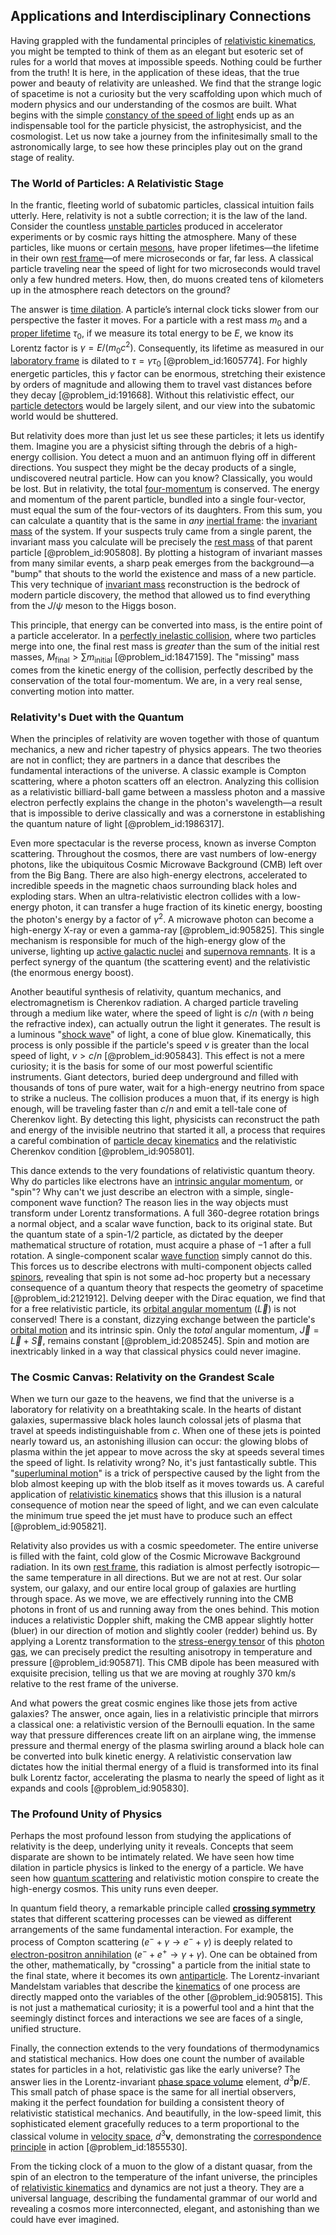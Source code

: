 ## Applications and Interdisciplinary Connections

Having grappled with the fundamental principles of [relativistic kinematics](@article_id:158570), you might be tempted to think of them as an elegant but esoteric set of rules for a world that moves at impossible speeds. Nothing could be further from the truth! It is here, in the application of these ideas, that the true power and beauty of relativity are unleashed. We find that the strange logic of spacetime is not a curiosity but the very scaffolding upon which much of modern physics and our understanding of the cosmos are built. What begins with the simple [constancy of the speed of light](@article_id:275411) ends up as an indispensable tool for the particle physicist, the astrophysicist, and the cosmologist. Let us now take a journey from the infinitesimally small to the astronomically large, to see how these principles play out on the grand stage of reality.

### The World of Particles: A Relativistic Stage

In the frantic, fleeting world of subatomic particles, classical intuition fails utterly. Here, relativity is not a subtle correction; it is the law of the land. Consider the countless [unstable particles](@article_id:148169) produced in accelerator experiments or by cosmic rays hitting the atmosphere. Many of these particles, like muons or certain [mesons](@article_id:184041), have proper lifetimes—the lifetime in their own [rest frame](@article_id:262209)—of mere microseconds or far, far less. A classical particle traveling near the speed of light for two microseconds would travel only a few hundred meters. How, then, do muons created tens of kilometers up in the atmosphere reach detectors on the ground?

The answer is [time dilation](@article_id:157383). A particle’s internal clock ticks slower from our perspective the faster it moves. For a particle with a rest mass $m_0$ and a [proper lifetime](@article_id:262752) $\tau_0$, if we measure its total energy to be $E$, we know its Lorentz factor is $\gamma = E / (m_0 c^2)$. Consequently, its lifetime as measured in our [laboratory frame](@article_id:166497) is dilated to $\tau = \gamma \tau_0$ [@problem_id:1605774]. For highly energetic particles, this $\gamma$ factor can be enormous, stretching their existence by orders of magnitude and allowing them to travel vast distances before they decay [@problem_id:191668]. Without this relativistic effect, our [particle detectors](@article_id:272720) would be largely silent, and our view into the subatomic world would be shuttered.

But relativity does more than just let us see these particles; it lets us identify them. Imagine you are a physicist sifting through the debris of a high-energy collision. You detect a muon and an antimuon flying off in different directions. You suspect they might be the decay products of a single, undiscovered neutral particle. How can you know? Classically, you would be lost. But in relativity, the total [four-momentum](@article_id:161394) is conserved. The energy and momentum of the parent particle, bundled into a single four-vector, must equal the sum of the four-vectors of its daughters. From this sum, you can calculate a quantity that is the same in *any* [inertial frame](@article_id:275010): the [invariant mass](@article_id:265377) of the system. If your suspects truly came from a single parent, the invariant mass you calculate will be precisely the [rest mass](@article_id:263607) of that parent particle [@problem_id:905808]. By plotting a histogram of invariant masses from many similar events, a sharp peak emerges from the background—a "bump" that shouts to the world the existence and mass of a new particle. This very technique of [invariant mass](@article_id:265377) reconstruction is the bedrock of modern particle discovery, the method that allowed us to find everything from the $J/\psi$ meson to the Higgs boson.

This principle, that energy can be converted into mass, is the entire point of a particle accelerator. In a [perfectly inelastic collision](@article_id:175954), where two particles merge into one, the final rest mass is *greater* than the sum of the initial rest masses, $M_{\text{final}} > \sum m_{\text{initial}}$ [@problem_id:1847159]. The "missing" mass comes from the kinetic energy of the collision, perfectly described by the conservation of the total four-momentum. We are, in a very real sense, converting motion into matter.

### Relativity's Duet with the Quantum

When the principles of relativity are woven together with those of quantum mechanics, a new and richer tapestry of physics appears. The two theories are not in conflict; they are partners in a dance that describes the fundamental interactions of the universe. A classic example is Compton scattering, where a photon scatters off an electron. Analyzing this collision as a relativistic billiard-ball game between a massless photon and a massive electron perfectly explains the change in the photon's wavelength—a result that is impossible to derive classically and was a cornerstone in establishing the quantum nature of light [@problem_id:1986317].

Even more spectacular is the reverse process, known as inverse Compton scattering. Throughout the cosmos, there are vast numbers of low-energy photons, like the ubiquitous Cosmic Microwave Background (CMB) left over from the Big Bang. There are also high-energy electrons, accelerated to incredible speeds in the magnetic chaos surrounding black holes and exploding stars. When an ultra-relativistic electron collides with a low-energy photon, it can transfer a huge fraction of its kinetic energy, boosting the photon's energy by a factor of $\gamma^2$. A microwave photon can become a high-energy X-ray or even a gamma-ray [@problem_id:905825]. This single mechanism is responsible for much of the high-energy glow of the universe, lighting up [active galactic nuclei](@article_id:157535) and [supernova remnants](@article_id:267412). It is a perfect synergy of the quantum (the scattering event) and the relativistic (the enormous energy boost).

Another beautiful synthesis of relativity, quantum mechanics, and electromagnetism is Cherenkov radiation. A charged particle traveling through a medium like water, where the speed of light is $c/n$ (with $n$ being the refractive index), can actually outrun the light it generates. The result is a luminous "[shock wave](@article_id:261095)" of light, a cone of blue glow. Kinematically, this process is only possible if the particle's speed $v$ is greater than the local speed of light, $v > c/n$ [@problem_id:905843]. This effect is not a mere curiosity; it is the basis for some of our most powerful scientific instruments. Giant detectors, buried deep underground and filled with thousands of tons of pure water, wait for a high-energy neutrino from space to strike a nucleus. The collision produces a muon that, if its energy is high enough, will be traveling faster than $c/n$ and emit a tell-tale cone of Cherenkov light. By detecting this light, physicists can reconstruct the path and energy of the invisible neutrino that started it all, a process that requires a careful combination of [particle decay](@article_id:159444) [kinematics](@article_id:172824) and the relativistic Cherenkov condition [@problem_id:905801].

This dance extends to the very foundations of relativistic quantum theory. Why do particles like electrons have an [intrinsic angular momentum](@article_id:189233), or "spin"? Why can't we just describe an electron with a simple, single-component wave function? The reason lies in the way objects must transform under Lorentz transformations. A full 360-degree rotation brings a normal object, and a scalar wave function, back to its original state. But the quantum state of a spin-1/2 particle, as dictated by the deeper mathematical structure of rotation, must acquire a phase of $-1$ after a full rotation. A single-component scalar [wave function](@article_id:147778) simply cannot do this. This forces us to describe electrons with multi-component objects called [spinors](@article_id:157560), revealing that spin is not some ad-hoc property but a necessary consequence of a quantum theory that respects the geometry of spacetime [@problem_id:2121912]. Delving deeper with the Dirac equation, we find that for a free relativistic particle, its [orbital angular momentum](@article_id:190809) ($\vec{L}$) is not conserved! There is a constant, dizzying exchange between the particle's [orbital motion](@article_id:162362) and its intrinsic spin. Only the *total* angular momentum, $\vec{J} = \vec{L} + \vec{S}$, remains constant [@problem_id:2085245]. Spin and motion are inextricably linked in a way that classical physics could never imagine.

### The Cosmic Canvas: Relativity on the Grandest Scale

When we turn our gaze to the heavens, we find that the universe is a laboratory for relativity on a breathtaking scale. In the hearts of distant galaxies, supermassive black holes launch colossal jets of plasma that travel at speeds indistinguishable from $c$. When one of these jets is pointed nearly toward us, an astonishing illusion can occur: the glowing blobs of plasma within the jet appear to move across the sky at speeds several times the speed of light. Is relativity wrong? No, it's just fantastically subtle. This "[superluminal motion](@article_id:157723)" is a trick of perspective caused by the light from the blob almost keeping up with the blob itself as it moves towards us. A careful application of [relativistic kinematics](@article_id:158570) shows that this illusion is a natural consequence of motion near the speed of light, and we can even calculate the minimum true speed the jet must have to produce such an effect [@problem_id:905821].

Relativity also provides us with a cosmic speedometer. The entire universe is filled with the faint, cold glow of the Cosmic Microwave Background radiation. In its own [rest frame](@article_id:262209), this radiation is almost perfectly isotropic—the same temperature in all directions. But we are not at rest. Our solar system, our galaxy, and our entire local group of galaxies are hurtling through space. As we move, we are effectively running into the CMB photons in front of us and running away from the ones behind. This motion induces a relativistic Doppler shift, making the CMB appear slightly hotter (bluer) in our direction of motion and slightly cooler (redder) behind us. By applying a Lorentz transformation to the [stress-energy tensor](@article_id:146050) of this [photon gas](@article_id:143491), we can precisely predict the resulting anisotropy in temperature and pressure [@problem_id:905871]. This CMB dipole has been measured with exquisite precision, telling us that we are moving at roughly $370$ km/s relative to the rest frame of the universe.

And what powers the great cosmic engines like those jets from active galaxies? The answer, once again, lies in a relativistic principle that mirrors a classical one: a relativistic version of the Bernoulli equation. In the same way that pressure differences create lift on an airplane wing, the immense pressure and thermal energy of the plasma swirling around a black hole can be converted into bulk kinetic energy. A relativistic conservation law dictates how the initial thermal energy of a fluid is transformed into its final bulk Lorentz factor, accelerating the plasma to nearly the speed of light as it expands and cools [@problem_id:905830].

### The Profound Unity of Physics

Perhaps the most profound lesson from studying the applications of relativity is the deep, underlying unity it reveals. Concepts that seem disparate are shown to be intimately related. We have seen how time dilation in particle physics is linked to the energy of a particle. We have seen how [quantum scattering](@article_id:146959) and relativistic motion conspire to create the high-energy cosmos. This unity runs even deeper.

In quantum field theory, a remarkable principle called **[crossing symmetry](@article_id:144937)** states that different scattering processes can be viewed as different arrangements of the same fundamental interaction. For example, the process of Compton scattering ($e^- + \gamma \to e^- + \gamma$) is deeply related to [electron-positron annihilation](@article_id:160534) ($e^- + e^+ \to \gamma + \gamma$). One can be obtained from the other, mathematically, by "crossing" a particle from the initial state to the final state, where it becomes its own [antiparticle](@article_id:193113). The Lorentz-invariant Mandelstam variables that describe the [kinematics](@article_id:172824) of one process are directly mapped onto the variables of the other [@problem_id:905815]. This is not just a mathematical curiosity; it is a powerful tool and a hint that the seemingly distinct forces and interactions we see are faces of a single, unified structure.

Finally, the connection extends to the very foundations of thermodynamics and statistical mechanics. How does one count the number of available states for particles in a hot, relativistic gas like the early universe? The answer lies in the Lorentz-invariant [phase space volume](@article_id:154703) element, $d^3\mathbf{p}/E$. This small patch of phase space is the same for all inertial observers, making it the perfect foundation for building a consistent theory of relativistic statistical mechanics. And beautifully, in the low-speed limit, this sophisticated element gracefully reduces to a term proportional to the classical volume in [velocity space](@article_id:180722), $d^3\mathbf{v}$, demonstrating the [correspondence principle](@article_id:147536) in action [@problem_id:1855530].

From the ticking clock of a muon to the glow of a distant quasar, from the spin of an electron to the temperature of the infant universe, the principles of [relativistic kinematics](@article_id:158570) and dynamics are not just a theory. They are a universal language, describing the fundamental grammar of our world and revealing a cosmos more interconnected, elegant, and astonishing than we could have ever imagined.